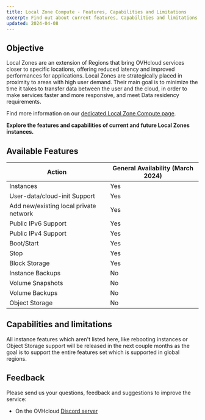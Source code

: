 ```yaml
---
title: Local Zone Compute - Features, Capabilities and Limitations
excerpt: Find out about current features, Capabilities and limitations of Local Zones for Public Cloud
updated: 2024-04-08
---
```


## Objective

Local Zones are an extension of Regions that bring OVHcloud services closer to specific locations, offering reduced latency and improved performances for applications.
Local Zones are strategically placed in proximity to areas with high user demand. Their main goal is to minimize the time it takes to transfer data between the user and the cloud, in order to make services faster and more responsive, and meet Data residency requirements.

Find more information on our [dedicated Local Zone Compute page](https://www.ovhcloud.com/en-ca/public-cloud/local-zone-compute/).

**Explore the features and capabilities of current and future Local Zones instances.**

## Available Features

| Action | General Availability (March 2024) |
| --- | --- |
| Instances | Yes |
| User-data/cloud-init Support | Yes|
| Add new/existing local private network | Yes |
| Public IPv6 Support | Yes |
| Public IPv4 Support | Yes |
| Boot/Start | Yes |
| Stop | Yes |
| Block Storage | Yes |
| Instance Backups | No |
| Volume Snapshots | No |
| Volume Backups | No |
| Object Storage | No |

## Capabilities and limitations

All instance features which aren't listed here, like rebooting instances or Object Storage support will be released in the next couple months as the goal is to support the entire features set which is supported in global regions.

## Feedback

Please send us your questions, feedback and suggestions to improve the service:

- On the OVHcloud [Discord server](https://discord.gg/ovhcloud)
